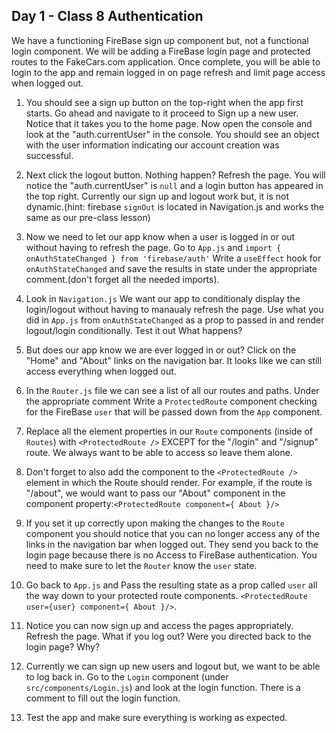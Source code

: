 
## Day 1 - Class 8 Authentication

 We have a functioning FireBase sign up component but, not a functional login component. We will be adding a FireBase login page and protected routes to the FakeCars.com application. Once complete, you will be able to login to the app and remain logged in on page refresh and limit page access when logged out.

1. You should see a sign up button on the top-right when the app first starts. Go ahead and navigate to it proceed to Sign up a new user. Notice that it takes you to the home page. Now open the console and look at the "auth.currentUser" in the console. You should see an object with the user information indicating our account creation was successful.  

2. Next click the logout button. Nothing happen? Refresh the page. You will notice the "auth.currentUser" is `null` and a login button has appeared in the top right. Currently our sign up and logout work but, it is not dynamic.(hint: firebase `signOut`  is located in Navigation.js and works the same as our pre-class lesson) 

3. Now we need to let our app know when a user is logged in or out without having to refresh the page. Go to `App.js` and `import {  onAuthStateChanged } from 'firebase/auth'` Write a `useEffect` hook for `onAuthStateChanged` and save the results in state under the appropriate comment.(don't forget all the needed imports). 

4. Look in `Navigation.js` We want our app to conditionaly display the login/logout without having to manaualy refresh the page. Use what you did in `App.js` from `onAuthStateChanged` as a prop to passed in and render logout/login conditionally. Test it out What happens?

5. But does our app know we are ever logged in or out? Click on the "Home" and "About" links on the navigation bar. It looks like we can still access everything when logged out. 

6. In the `Router.js` file we can see a list of all our routes and paths. Under the appropriate comment Write a `ProtectedRoute` component checking for the FireBase `user` that will be passed down from the `App` component.

7. Replace all the element properties in our `Route` components (inside of `Routes`) with `<ProtectedRoute />` EXCEPT for the "/login" and "/signup" route. We always want to be able to access so leave them alone.

8. Don't forget to also add the component to the `<ProtectedRoute />` element in which the Route should render. For example, if the route is "/about", we would want to pass our "About" component in the component property:`<ProtectedRoute component={ About }/>`

9. If you set it up correctly upon making the changes to the `Route` component you should notice that you can no longer access any of the links in the navigation bar when logged out. They send you back to the login page because there is no Access to FireBase authentication. You need to make sure to let the `Router` know the `user` state.

10. Go back to `App.js` and Pass the resulting state as a prop called `user` all the way down to your protected route components. `<ProtectedRoute user={user} component={ About }/>`.

11. Notice you can now sign up and access the pages appropriately.  Refresh the page. What if you log out? Were you directed back to the login page? Why?

12. Currently we can sign up new users and logout but, we want to be able to log back in. Go to the `Login` component (under `src/components/Login.js`) and look at the login function. There is a comment to fill out the login function.

13. Test the app and make sure everything is working as expected.
